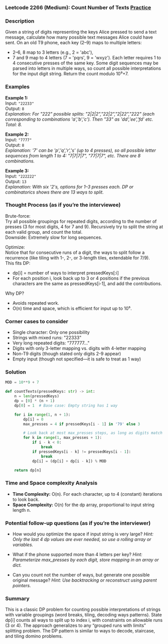 ### Leetcode 2266 (Medium): Count Number of Texts [Practice](https://leetcode.com/problems/count-number-of-texts)

### Description  
Given a string of digits representing the keys Alice pressed to send a text message, calculate how many possible text messages Alice could have sent. On an old T9 phone, each key (2–9) maps to multiple letters:
- 2–6, 8 map to 3 letters (e.g., 2 = 'abc'),
- 7 and 9 map to 4 letters (7 = 'pqrs', 9 = 'wxyz').
Each letter requires 1 to 4 consecutive presses of the same key. Some digit sequences may be parsed into letters in multiple ways, so count all possible interpretations for the input digit string. Return the count modulo 10⁹+7.

### Examples  

**Example 1:**  
Input: `"22233"`  
Output: `8`  
*Explanation: For "222" possible splits: "2|2|2","22|2","2|22","222" (each corresponding to combinations 'a','b','c'). Then "33" as 'dd','ee','fd' etc. Total: 8.*

**Example 2:**  
Input: `"7777"`  
Output: `8`  
*Explanation: '7' can be 'p','q','r','s' (up to 4 presses), so all possible letter sequences from length 1 to 4: "7|7|7|7", "77|7|7", etc. There are 8 combinations.*

**Example 3:**  
Input: `"222222"`  
Output: `13`  
*Explanation: With six '2's, options for 1–3 presses each. DP or combinatorics shows there are 13 ways to split.*

### Thought Process (as if you’re the interviewee)  
Brute-force:  
Try all possible groupings for repeated digits, according to the number of presses (3 for most digits, 4 for 7 and 9). Recursively try to split the string at each valid group, and count the total.  
Downside: Extremely slow for long sequences.

Optimize:  
Notice that for consecutive runs of a digit, the ways to split follow a recurrence (like tiling with 1-, 2-, or 3-length tiles, extendable for 7/9).  
This fits DP:
- dp[i] = number of ways to interpret pressedKeys[:i]
- For each position i, look back up to 3 or 4 positions if the previous characters are the same as pressedKeys[i-1], and add the contributions.

Why DP?
- Avoids repeated work.
- O(n) time and space, which is efficient for input up to 10⁵.

### Corner cases to consider  
- Single character: Only one possibility  
- Strings with mixed runs: "22333"
- Very long repeated digits: "777777..."  
- Digits with only 3-letter mapping vs. digits with 4-letter mapping
- Non-T9 digits (though stated only digits 2-9 appear)
- Empty input (though not specified—it is safe to treat as 1 way)

### Solution

```python
MOD = 10**9 + 7

def countTexts(pressedKeys: str) -> int:
    n = len(pressedKeys)
    dp = [0] * (n + 1)
    dp[0] = 1  # Base case: Empty string has 1 way

    for i in range(1, n + 1):
        dp[i] = 0
        max_presses = 4 if pressedKeys[i - 1] in '79' else 3

        # Look back at most max_presses steps, as long as digits match
        for k in range(1, max_presses + 1):
            if i - k < 0:
                break
            if pressedKeys[i - k] != pressedKeys[i - 1]:
                break
            dp[i] = (dp[i] + dp[i - k]) % MOD

    return dp[n]
```

### Time and Space complexity Analysis  

- **Time Complexity:** O(n). For each character, up to 4 (constant) iterations to look back.
- **Space Complexity:** O(n) for the dp array, proportional to input string length n.

### Potential follow-up questions (as if you’re the interviewer)  

- How would you optimize the space if input string is very large?
  *Hint: Only the last 4 dp values are ever needed, so use a rolling array or variables.*

- What if the phone supported more than 4 letters per key?
  *Hint: Parameterize max_presses by each digit, store mapping in an array or dict.*

- Can you count not the number of ways, but generate one possible original message?
  *Hint: Use backtracking or reconstruct using parent pointers.*

### Summary
This is a classic DP problem for counting possible interpretations of strings with variable groupings (word breaks, tiling, decoding ways patterns). State dp[i] counts all ways to split up to index i, with constraints on allowable runs (3 or 4). The approach generalizes to any “grouped runs with limits” splitting problem. The DP pattern is similar to ways to decode, staircase, and tiling domino problems.